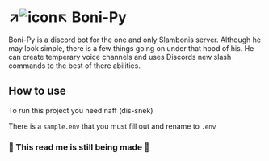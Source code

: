 #  ↗![icon](https://cdn.discordapp.com/avatars/819606905735479356/e2d4a2b57871c9c15452f0e5eecb9d5e.png)↖ Boni-Py
Boni-Py is a discord bot for the one and only Slambonis server. Although he may look simple, there is a few things going on under that hood of his. He can create temperary voice channels and uses Discords new slash commands to the best of there abilities.

## How to use
To run this project you need naff (dis-snek)

There is a `sample.env` that you must fill out and rename to `.env`

### 🚧 This read me is still being made 🚧

